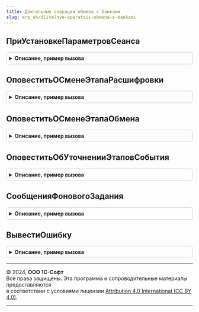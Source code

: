 ```yaml
---
title: Длительные операции обмена с банками
slug: erp_uh/dlitelnye-operatsii-obmena-s-bankami
---
```



## ПриУстановкеПараметровСеанса
<details style="margin: 1em 0; padding: 0.5em; border: 1px solid #ccc; border-radius: 6px;">

<summary style="font-weight: bold; cursor: pointer;">Описание, пример вызова</summary>

```bsl

// Инициализация параметров сеанса. Необходимо по стандарту. Вызывается методами БСП.
//
Процедура ПриУстановкеПараметровСеанса(ИмяПараметра = Неопределено, УстановленныеПараметры = Неопределено) Экспорт
```

Пример вызова
```bsl
ДлительныеОперацииОбменаСБанками.ПриУстановкеПараметровСеанса(ИмяПараметра, УстановленныеПараметры);
```
</details>

## ОповеститьОСменеЭтапаРасшифровки
<details style="margin: 1em 0; padding: 0.5em; border: 1px solid #ccc; border-radius: 6px;">

<summary style="font-weight: bold; cursor: pointer;">Описание, пример вызова</summary>

```bsl

// Оповещение формы бублика о начале нового этапа обмена.
// Вызывается из фонового задания.
// Используется для наращивания процента.
//
Процедура ОповеститьОСменеЭтапаРасшифровки(Параметры) Экспорт
```

Пример вызова
```bsl
ДлительныеОперацииОбменаСБанками.ОповеститьОСменеЭтапаРасшифровки(Параметры) 
```
</details>

## ОповеститьОСменеЭтапаОбмена
<details style="margin: 1em 0; padding: 0.5em; border: 1px solid #ccc; border-radius: 6px;">

<summary style="font-weight: bold; cursor: pointer;">Описание, пример вызова</summary>

```bsl

// Оповещение формы бублика о начале нового этапа обмена.
// Вызывается из фонового задания.
// Используется для наращивания процента.
//
Процедура ОповеститьОСменеЭтапаОбмена(Параметры) Экспорт
```

Пример вызова
```bsl
ДлительныеОперацииОбменаСБанками.ОповеститьОСменеЭтапаОбмена(Параметры) 
```
</details>

## ОповеститьОбУточненииЭтаповСобытия
<details style="margin: 1em 0; padding: 0.5em; border: 1px solid #ccc; border-radius: 6px;">

<summary style="font-weight: bold; cursor: pointer;">Описание, пример вызова</summary>

```bsl

// Оповещение формы бублика об уточнении списка этапов.
// Вызывается из фонового задания.
//
Процедура ОповеститьОбУточненииЭтаповСобытия(Параметры) Экспорт
```

Пример вызова
```bsl
ДлительныеОперацииОбменаСБанками.ОповеститьОбУточненииЭтаповСобытия(Параметры) 
```
</details>

## СообщенияФоновогоЗадания
<details style="margin: 1em 0; padding: 0.5em; border: 1px solid #ccc; border-radius: 6px;">

<summary style="font-weight: bold; cursor: pointer;">Описание, пример вызова</summary>

```bsl

Функция СообщенияФоновогоЗадания(Знач ИдентификаторЗадания) Экспорт
```

Пример вызова
```bsl
Результат = ДлительныеОперацииОбменаСБанками.СообщенияФоновогоЗадания(ИдентификаторЗадания) 
```
</details>

## ВывестиОшибку
<details style="margin: 1em 0; padding: 0.5em; border: 1px solid #ccc; border-radius: 6px;">

<summary style="font-weight: bold; cursor: pointer;">Описание, пример вызова</summary>

```bsl

Процедура ВывестиОшибку(Знач ТекстОшибки) Экспорт
```

Пример вызова
```bsl
ДлительныеОперацииОбменаСБанками.ВывестиОшибку(ТекстОшибки) 
```
</details>

---

© 2024, **ООО 1С-Софт**  
Все права защищены. Эта программа и сопроводительные материалы предоставляются  
в соответствии с условиями лицензии [Attribution 4.0 International (CC BY 4.0)](https://creativecommons.org/licenses/by/4.0/legalcode).

---
